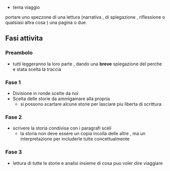 - tema viaggio 

 portare uno spezzone di una lettura (narrativa , di spiegazione , riflessione o qualsiasi altra cosa ) una pagina o due.

## Fasi attivita 
### Preambolo
- tutti leggeranno la loro parte , dando una __breve__ spiegazione del perche e stata scelta la traccia

### Fase 1 
- Divisione in ronde scelte da noi 
- Scelta delle storie da ammlgamare alla propria
	- si possono scartare alcune storie per lasciare piu liberta di scrittura 

### Fase 2 
- scrivere la storia condivisa con i paragrafi sceli
	- la storia non deve essere un copia incolla delle altre , ma un interpretazione per includerle tutte concettualmente  

### Fase 3
- lettura di tutte le storie e analisi insieme di cosa puo voler dire viaggiare 
